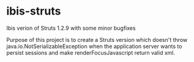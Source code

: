 # ibis-struts
Ibis verion of Struts 1.2.9 with some minor bugfixes

Purpose of this project is to create a Struts version which doesn't throw
java.io.NotSerializableException when the application server wants to persist
sessions and make renderFocusJavascript return valid xml.